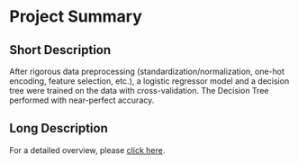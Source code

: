 # Project Summary

## Short Description
After rigorous data preprocessing (standardization/normalization, one-hot encoding, feature selection, etc.), a logistic regressor model and a decision tree were trained on the data with cross-validation. The Decision Tree performed with near-perfect accuracy.

## Long Description
For a detailed overview, please [click here](https://docs.google.com/document/d/e/2PACX-1vTby_0fsRMjArFqt9PtUECxWIlqyu_5VpNh72g9v1kv2pjG25Z6DpcrP-YalTs6OZMrxCV4w5n88WIS/pub).
